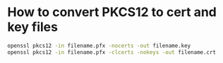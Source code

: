 # How to convert PKCS12 to cert and key files

```sh
openssl pkcs12 -in filename.pfx -nocerts -out filename.key
openssl pkcs12 -in filename.pfx -clcerts -nokeys -out filename.crt
```
